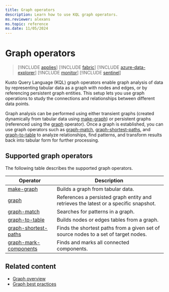 ```yaml
---
title: Graph operators
description: Learn how to use KQL graph operators.
ms.reviewer: alexans
ms.topic: reference
ms.date: 11/05/2024
---
```

# Graph operators

> [!INCLUDE [applies](../includes/applies-to-version/applies.md)] [!INCLUDE [fabric](../includes/applies-to-version/fabric.md)] [!INCLUDE [azure-data-explorer](../includes/applies-to-version/azure-data-explorer.md)] [!INCLUDE [monitor](../includes/applies-to-version/monitor.md)] [!INCLUDE [sentinel](../includes/applies-to-version/sentinel.md)]

Kusto Query Language (KQL) graph operators enable graph analysis of data by representing tabular data as a graph with nodes and edges, or by referencing persistent graph entities. This setup lets you use graph operations to study the connections and relationships between different data points.

Graph analysis can be performed using either transient graphs (created dynamically from tabular data using [make-graph](make-graph-operator.md)) or persistent graphs (referenced using the [graph](graph-operator.md) operator). Once a graph is established, you can use graph operators such as [graph-match](graph-match-operator.md), [graph-shortest-paths](graph-shortest-paths-operator.md), and [graph-to-table](graph-to-table-operator.md) to analyze relationships, find patterns, and transform results back into tabular form for further processing.

## Supported graph operators

The following table describes the supported graph operators.

| Operator | Description |
|--|--|
| [make-graph](make-graph-operator.md) | Builds a graph from tabular data. |
| [graph](graph-operator.md) | References a persisted graph entity and retrieves the latest or a specific snapshot. |
| [graph-match](graph-match-operator.md) | Searches for patterns in a graph. |
| [graph-to-table](graph-to-table-operator.md) | Builds nodes or edges tables from a graph. |
| [graph-shortest-paths](graph-shortest-paths-operator.md) | Finds the shortest paths from a given set of source nodes to a set of target nodes. |
| [graph-mark-components](graph-mark-components-operator.md) | Finds and marks all connected components. |

## Related content

* [Graph overview](../../graph-overview.md)
* [Graph best practices](../../graph-best-practices.md)
